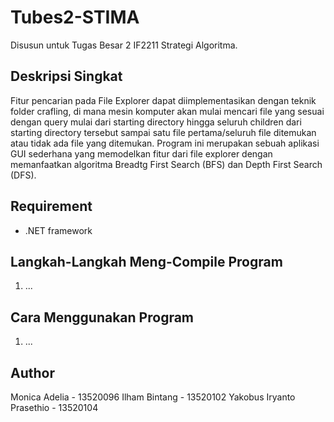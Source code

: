 # Tubes2-STIMA
Disusun untuk Tugas Besar 2 IF2211 Strategi Algoritma.

## Deskripsi Singkat
Fitur pencarian pada File Explorer dapat diimplementasikan dengan teknik folder crafling, di mana mesin komputer akan mulai
mencari file yang sesuai dengan query mulai dari starting directory hingga seluruh children dari
starting directory tersebut sampai satu file pertama/seluruh file ditemukan atau tidak ada file yang ditemukan. Program ini merupakan sebuah aplikasi GUI sederhana yang memodelkan fitur dari file explorer dengan memanfaatkan algoritma Breadtg First Search (BFS) dan Depth First Search (DFS).

## Requirement
- .NET framework

## Langkah-Langkah Meng-Compile Program
1. ...

## Cara Menggunakan Program
1. ...

## Author
Monica Adelia - 13520096
Ilham Bintang - 13520102
Yakobus Iryanto Prasethio - 13520104
